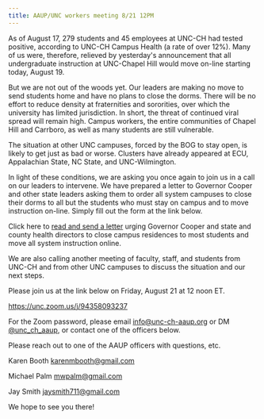 ```yaml
---
title: AAUP/UNC workers meeting 8/21 12PM
---
```


As of August 17, 279 students and 45 employees at UNC-CH had tested positive, according to UNC-CH Campus Health (a rate of over 12%). Many of us were, therefore, relieved by yesterday's announcement that all undergraduate instruction at UNC-Chapel Hill would move on-line starting today, August 19.

But we are not out of the woods yet. Our leaders are making no move to send students home and have no plans to close the dorms. There will be no effort to reduce density at fraternities and sororities, over which the university has limited jurisdiction. In short, the threat of continued viral spread will remain high. Campus workers, the entire communities of Chapel Hill and Carrboro, as well as many students are still vulnerable.

The situation at other UNC campuses, forced by the BOG to stay open, is likely to get just as bad or worse. Clusters have already appeared at ECU, Appalachian State, NC State, and UNC-Wilmington.

In light of these conditions, we are asking you once again to join us in a call on our leaders to intervene. We have prepared a letter to Governor Cooper and other state leaders asking them to order all system campuses to close their dorms to all but the students who must stay on campus and to move instruction on-line. Simply fill out the form at the link below.

Click here to [read and send a letter](http://bit.ly/dysfUNCtional) urging Governor Cooper and state and county health directors to close campus residences to most students and move all system instruction online.

We are also calling another meeting of faculty, staff, and students from UNC-CH and from other UNC campuses to discuss the situation and our next steps.

Please join us at the link below on Friday, August 21 at 12 noon ET.

https://unc.zoom.us/j/94358093237

For the Zoom password, please email info@unc-ch-aaup.org or DM [@unc_ch_aaup](https://twitter.com/unc_ch_aaup), or contact one of the officers below.

Please reach out to one of the AAUP officers with questions, etc.

Karen Booth  karenmbooth@gmail.com

Michael Palm  mwpalm@gmail.com

Jay Smith  jaysmith711@gmail.com 
 
We hope to see you there! 
